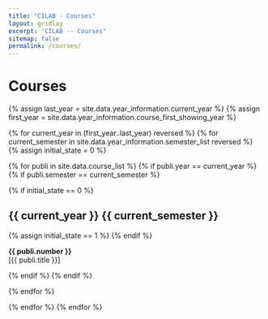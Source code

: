 ```yaml
---
title: "CILAB - Courses"
layout: gridlay
excerpt: "CILAB -- Courses"
sitemap: false
permalink: /courses/
---
```


# Courses

{% assign last_year = site.data.year_information.current_year %}
{% assign first_year = site.data.year_information.course_first_showing_year %}

{% for current_year in (first_year..last_year) reversed %}
{% for current_semester in site.data.year_information.semester_list reversed %}
{% assign initial_state = 0 %}

{% for publi in site.data.course_list %}
{% if publi.year == current_year %}
{% if publi.semester == current_semester %}

{% if initial_state == 0 %}
## {{  current_year }} {{ current_semester }}
{% assign initial_state == 1 %}
{% endif %}

<strong>{{ publi.number }}</strong><br /> [{{ publi.title }}]<br />

{% endif %}
{% endif %}

{% endfor %}

{% endfor %}
{% endfor %}


